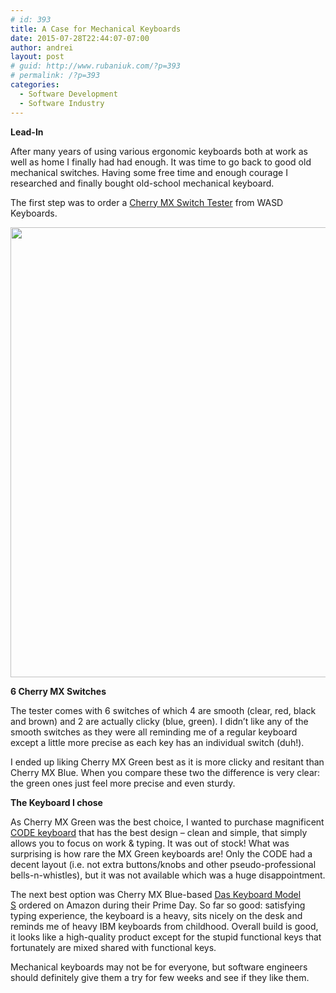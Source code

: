 ```yaml
---
# id: 393
title: A Case for Mechanical Keyboards
date: 2015-07-28T22:44:07-07:00
author: andrei
layout: post
# guid: http://www.rubaniuk.com/?p=393
# permalink: /?p=393
categories:
  - Software Development
  - Software Industry
---
```

**Lead-In**

After many years of using various ergonomic keyboards both at work as well as home I finally had had enough. It was time to go back to good old mechanical switches. Having some free time and enough courage I researched and finally bought old-school mechanical keyboard.

The first step was to order a <a href="http://www.wasdkeyboards.com/index.php/products/sampler-kit/wasd-6-key-cherry-mx-switch-tester.html" target="_blank">Cherry MX Switch Tester</a> from WASD Keyboards.

<img loading="lazy" class="aligncenter size-full wp-image-394" src="http://www.rubaniuk.com/wp-content/uploads/2015/07/IMG_1189_.jpg" alt="" width="960" height="720" srcset="https://www.rubaniuk.com/wp-content/uploads/2015/07/IMG_1189_.jpg 960w, https://www.rubaniuk.com/wp-content/uploads/2015/07/IMG_1189_-300x225.jpg 300w, https://www.rubaniuk.com/wp-content/uploads/2015/07/IMG_1189_-624x468.jpg 624w" sizes="(max-width: 960px) 100vw, 960px" /> 

**6 Cherry MX Switches**

The tester comes with 6 switches of which 4 are smooth (clear, red, black and brown) and 2 are actually clicky (blue, green). I didn&#8217;t like any of the smooth switches as they were all reminding me of a regular keyboard except a little more precise as each key has an individual switch (duh!).

I ended up liking Cherry MX Green best as it is more clicky and resitant than Cherry MX Blue. When you compare these two the difference is very clear: the green ones just feel more precise and even sturdy.

**The Keyboard I chose**

As Cherry MX Green was the best choice, I wanted to purchase magnificent <a href="http://www.wasdkeyboards.com/index.php/products/code-keyboard/code-104-key-mechanical-keyboard-mx-green.html" target="_blank">CODE keyboard</a> that has the best design &#8211; clean and simple, that simply allows you to focus on work & typing. It was out of stock! What was surprising is how rare the MX Green keyboards are! Only the CODE had a decent layout (i.e. not extra buttons/knobs and other pseudo-professional bells-n-whistles), but it was not available which was a huge disappointment.

The next best option was Cherry MX Blue-based <a href="http://www.amazon.com/gp/product/B008PFABI8?" target="_blank">Das Keyboard Model S</a> ordered on Amazon during their Prime Day. So far so good: satisfying typing experience, the keyboard is a heavy, sits nicely on the desk and reminds me of heavy IBM keyboards from childhood. Overall build is good, it looks like a high-quality product except for the stupid functional keys that fortunately are mixed shared with functional keys.

Mechanical keyboards may not be for everyone, but software engineers should definitely give them a try for few weeks and see if they like them.